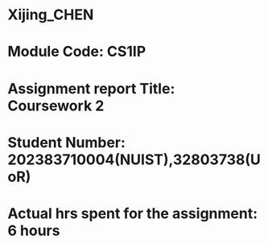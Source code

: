 # Xijing_CHEN
# Module Code: CS1IP
# Assignment report Title: Coursework 2
# Student Number: 202383710004(NUIST),32803738(UoR)
# Actual hrs spent for the assignment: 6 hours
